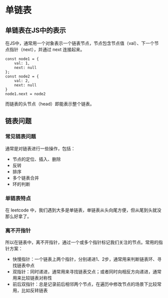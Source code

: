 # 单链表
## 单链表在JS中的表示
在JS中，通常用一个对象表示一个链表节点，节点包含节点值（val）、下一个节点指针（next），并通过 next 连接起来。
```
const node1 = {
    val: 1,
    next: null
};
const node2 = {
    val: 2,
    next: null
}
node1.next = node2
```
而链表的头节点（head）即能表示整个链表。
## 链表问题
### 常见链表问题
通常是对链表进行一些操作，包括：
* 节点的定位、插入、删除
* 反转
* 排序
* 多个链表合并
* 环的判断
### 单链表特点
在 leetcode 中，我们遇到大多是单链表，单链表从头向尾方便，但从尾到头就没那么好拿了。
### 离不开指针
所以在链表中，离不开指针，通过一个或多个指针标记我们关注的节点。常用的指针方案：
* 快慢指针：一个链表上两个指针，分别递进1、2步，通常用来判断链表环、寻找链表中点
* 双指针：同时递进，通常用来寻找链表交点；或者同时向相反方向递进，通常用来比较链表对称性
* 前后双指针：总是记录前后相邻两个节点，在遍历中修改节点的场景下比较常用，比如反转链表
